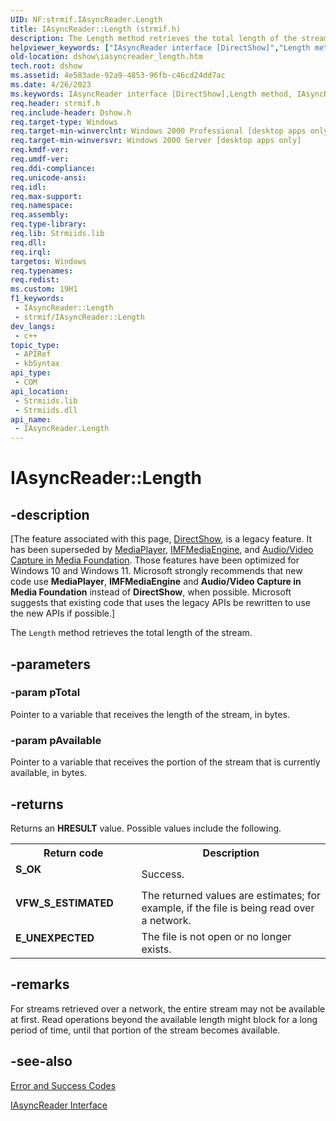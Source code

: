 ```yaml
---
UID: NF:strmif.IAsyncReader.Length
title: IAsyncReader::Length (strmif.h)
description: The Length method retrieves the total length of the stream.
helpviewer_keywords: ["IAsyncReader interface [DirectShow]","Length method","IAsyncReader.Length","IAsyncReader::Length","IAsyncReaderLength","Length","Length method [DirectShow]","Length method [DirectShow]","IAsyncReader interface","dshow.iasyncreader_length","strmif/IAsyncReader::Length"]
old-location: dshow\iasyncreader_length.htm
tech.root: dshow
ms.assetid: 4e583ade-92a9-4853-96fb-c46cd24dd7ac
ms.date: 4/26/2023
ms.keywords: IAsyncReader interface [DirectShow],Length method, IAsyncReader.Length, IAsyncReader::Length, IAsyncReaderLength, Length, Length method [DirectShow], Length method [DirectShow],IAsyncReader interface, dshow.iasyncreader_length, strmif/IAsyncReader::Length
req.header: strmif.h
req.include-header: Dshow.h
req.target-type: Windows
req.target-min-winverclnt: Windows 2000 Professional [desktop apps only]
req.target-min-winversvr: Windows 2000 Server [desktop apps only]
req.kmdf-ver: 
req.umdf-ver: 
req.ddi-compliance: 
req.unicode-ansi: 
req.idl: 
req.max-support: 
req.namespace: 
req.assembly: 
req.type-library: 
req.lib: Strmiids.lib
req.dll: 
req.irql: 
targetos: Windows
req.typenames: 
req.redist: 
ms.custom: 19H1
f1_keywords:
 - IAsyncReader::Length
 - strmif/IAsyncReader::Length
dev_langs:
 - c++
topic_type:
 - APIRef
 - kbSyntax
api_type:
 - COM
api_location:
 - Strmiids.lib
 - Strmiids.dll
api_name:
 - IAsyncReader.Length
---
```


# IAsyncReader::Length


## -description

\[The feature associated with this page, [DirectShow](/windows/win32/directshow/directshow), is a legacy feature. It has been superseded by [MediaPlayer](/uwp/api/Windows.Media.Playback.MediaPlayer), [IMFMediaEngine](/windows/win32/api/mfmediaengine/nn-mfmediaengine-imfmediaengine), and [Audio/Video Capture in Media Foundation](windows/win32/medfound/audio-video-capture-in-media-foundation). Those features have been optimized for Windows 10 and Windows 11. Microsoft strongly recommends that new code use **MediaPlayer**, **IMFMediaEngine** and **Audio/Video Capture in Media Foundation** instead of **DirectShow**, when possible. Microsoft suggests that existing code that uses the legacy APIs be rewritten to use the new APIs if possible.\]

The <code>Length</code> method retrieves the total length of the stream.

## -parameters

### -param pTotal

Pointer to a variable that receives the length of the stream, in bytes.

### -param pAvailable

Pointer to a variable that receives the portion of the stream that is currently available, in bytes.

## -returns

Returns an <b>HRESULT</b> value. Possible values include the following.

<table>
<tr>
<th>Return code</th>
<th>Description</th>
</tr>
<tr>
<td width="40%">
<dl>
<dt><b>S_OK</b></dt>
</dl>
</td>
<td width="60%">
Success.

</td>
</tr>
<tr>
<td width="40%">
<dl>
<dt><b>VFW_S_ESTIMATED</b></dt>
</dl>
</td>
<td width="60%">
The returned values are estimates; for example, if the file is being read over a network.

</td>
</tr>
<tr>
<td width="40%">
<dl>
<dt><b>E_UNEXPECTED</b></dt>
</dl>
</td>
<td width="60%">
The file is not open or no longer exists.

</td>
</tr>
</table>

## -remarks

For streams retrieved over a network, the entire stream may not be available at first. Read operations beyond the available length might block for a long period of time, until that portion of the stream becomes available.

## -see-also

<a href="/windows/desktop/DirectShow/error-and-success-codes">Error and Success Codes</a>



<a href="/windows/desktop/api/strmif/nn-strmif-iasyncreader">IAsyncReader Interface</a>